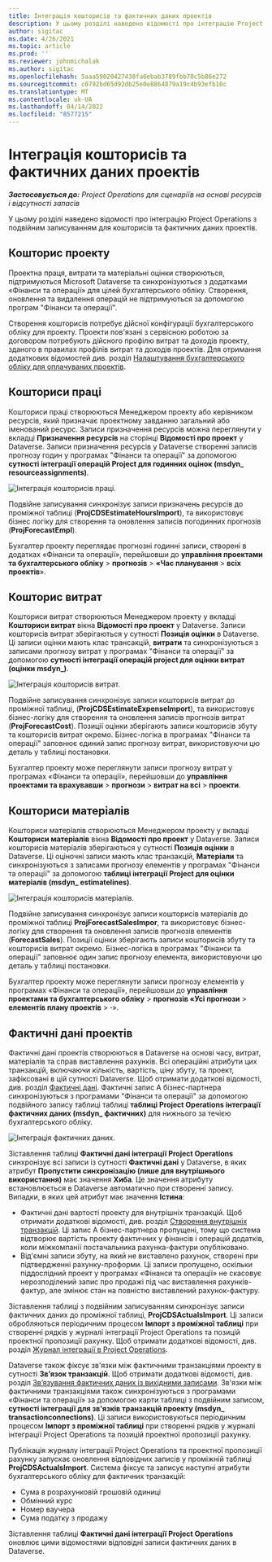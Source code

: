 ```yaml
---
title: Інтеграція кошторисів та фактичних даних проектів
description: У цьому розділі наведено відомості про інтеграцію Project Operations з подвійним записуванням для кошторисів та фактичних даних проектів.
author: sigitac
ms.date: 4/26/2021
ms.topic: article
ms.prod: ''
ms.reviewer: johnmichalak
ms.author: sigitac
ms.openlocfilehash: 5aaa59020427438fa6ebab3789fbb70c5b86e272
ms.sourcegitcommit: c0792bd65d92db25e0e8864879a19c4b93efb10c
ms.translationtype: MT
ms.contentlocale: uk-UA
ms.lasthandoff: 04/14/2022
ms.locfileid: "8577215"
---
```

# <a name="project-estimates-and-actuals-integration"></a>Інтеграція кошторисів та фактичних даних проектів

_**Застосовується до:** Project Operations для сценаріїв на основі ресурсів і відсутності запасів_

У цьому розділі наведено відомості про інтеграцію Project Operations з подвійним записуванням для кошторисів та фактичних даних проектів.

## <a name="project-estimates"></a>Кошторис проекту

Проектна праця, витрати та матеріальні оцінки створюються, підтримуються Microsoft Dataverse та синхронізуються з додатками «Фінанси та операції» для цілей бухгалтерського обліку. Створення, оновлення та видалення операцій не підтримуються за допомогою програм "Фінанси та операції".

Створення кошторисів потребує дійсної конфігурації бухгалтерського обліку для проекту. Проекти пов'язані з сервісною роботою за договором потребують дійсного профілю витрат та доходів проекту, зданого в правилах профілів витрат та доходів проектів. Для отримання додаткових відомостей див. розділ [Налаштування бухгалтерського обліку для оплачуваних проектів](../project-accounting/configure-accounting-billable-projects.md#configure-project-cost-and-revenue-profile-rules).

## <a name="labor-estimates"></a>Кошториси праці

Кошториси праці створюються Менеджером проекту або керівником ресурсів, який призначає проектному завданню загальний або іменований ресурс. Записи призначення ресурсів можна переглянути у вкладці **Призначення ресурсів** на сторінці **Відомості про проект** у Dataverse. Записи призначення ресурсів у Dataverse створенні записів прогнозу годин у програмах "Фінанси та операції" за допомогою **сутності інтеграції операцій Project для годинних оцінок (msdyn\_ resourceassignments)**.

   ![Інтеграція кошторисів праці.](./Media/DW4LaborEstimates.png)

Подвійне записування синхронізує записи призначень ресурсів до проміжної таблиці (**ProjCDSEstimateHoursImport**), та використовує бізнес логіку для створення та оновлення записів погодинних прогнозів (**ProjForecastEmpl**).

Бухгалтер проекту переглядає прогнозні годинні записи, створені в додатках «Фінанси та операції», перейшовши до **управління проектами та бухгалтерського обліку** > **прогнозів** > **«Час планування** > **всіх проектів**».

## <a name="expense-estimates"></a>Кошторис витрат

Кошториси витрат створюються Менеджером проекту у вкладці **Кошториси витрат** вікна **Відомості про проект** у Dataverse. Записи кошторисів витрат зберігаються у сутності **Позиція оцінки** в Dataverse. Ці записи оцінки мають клас трансакцій, **витрати** та синхронізуються з записами прогнозу витрат у програмах "Фінанси та операції" за допомогою **сутності інтеграції операцій project для оцінки витрат (оцінки msdyn\_)**.

   ![Інтеграція кошторисів витрат.](./Media/DW4ExpenseEstimates.png)

Подвійне записування синхронізує записи кошторисів витрат до проміжної таблиці, (**ProjCDSEstimateExpenseImport**), та використовує бізнес-логіку для створення та оновлення записів прогнозів витрат (**ProjForecastCost**). Позиції оцінки зберігають записи кошторисів збуту та кошторисів витрат окремо. Бізнес-логіка в програмах "Фінанси та операції" заповнює єдиний запис прогнозу витрат, використовуючи цю деталь у таблиці постановки.

Бухгалтер проекту може переглянути записи прогнозу витрат у програмах «Фінанси та операції», перейшовши до **управління проектами та врахувавши** > **прогнози** > **витрат на всі** > **проекти**.

## <a name="material-estimates"></a>Кошториси матеріалів

Кошториси матеріалів створюються Менеджером проекту у вкладці **Кошториси матеріалів** вікна **Відомості про проект** у Dataverse. Записи кошторисів матеріалів зберігаються у сутності **Позиція оцінки** в Dataverse. Ці оціночні записи мають клас транзакцій, **Матеріали** та синхронізуються з записами прогнозу елементів у програмах "Фінанси та операції" за допомогою **таблиці інтеграції Project для оцінки матеріалів (msdyn\_ estimatelines)**.

   ![Інтеграція кошторисів матеріалів.](./Media/DW4MaterialEstimates.png)

Подвійне записування синхронізує записи кошторисів матеріалів до проміжної таблиці **ProjForecastSalesImpor**, та використовує бізнес-логіку для створення та оновлення записів прогнозів елементів (**ForecastSales**). Позиції оцінки зберігають записи кошторисів збуту та кошторисів витрат окремо. Бізнес-логіка в програмах "Фінанси та операції" заповнює один запис прогнозу елемента, використовуючи цю деталь у таблиці постановки.

Бухгалтер проекту може переглянути записи прогнозу елементів у програмах «Фінанси та операції», перейшовши до **управління проектами та бухгалтерського обліку** > **прогнозів «Усі прогнози** > **елементів плану проектів** > **·**».

## <a name="project-actuals"></a>Фактичні дані проектів

Фактичні дані проектів створюються в Dataverse на основі часу, витрат, матеріалів та справ виставлення рахунків. Всі операційні атрибути цих транзакцій, включаючи кількість, вартість, ціну збуту, та проект, зафіксовані в цій сутності Dataverse. Щоб отримати додаткові відомості, див. розділ [Фактичні дані](../actuals/actuals-overview.md). Фактичні запис А бізнес-партнера синхронізуються з програмами "Фінанси та операції" за допомогою подвійного запису таблиці таблиці **таблиці Project Operations інтеграції фактичних даних (msdyn\_ фактичних)** для нижнього за течією бухгалтерського обліку.

   ![Інтеграція фактичних даних.](./Media/DW4Actuals.png)

Зіставлення таблиці **Фактичні дані інтеграції Project Operations** синхронізує всі записи із сутності **Фактичні дані** у Dataverse, в яких атрибут **Пропустити синхронізацію (лише для внутрішнього використання)** має значення **Хиба**. Це значення атрибуту встановлюється в Dataverse автоматично при створенні запису. Випадки, в яких цей атрибут має значення **Істина**:

  - Фактичні дані вартості проекту для внутрішніх транзакцій. Щоб отримати додаткові відомості, див. розділ [Створення внутрішніх транзакцій](../project-accounting/create-intercompany-transactions.md). Ці запис А бізнес-партнера пропущені, тому що система відтворює вартість проекту фактичних у фінансів і операцій додатків, коли міжкомпанії постачальника рахунка-фактури опубліковано.
  - Від'ємні записи збуту, на який не виставлено рахунок, створені при підтвердженні рахунку-проформи. Ці записи пропущено, оскільки піддослідний проект у програмах «Фінанси та операції» не скасовує нерозподілений запис про продажі під час виставлення рахунків-фактур, але змінює стан на повністю виставлений рахунок-фактуру.

Зіставлення таблиці з подвійним записуванням синхронізує записи фактичних даних до проміжної таблиці, **ProjCDSActualsImport**. Ці записи обробляються періодичним процесом **Імпорт з проміжної таблиці** при створенні рядків у журналі інтеграції Project Operations та позицій проектної пропозиції рахунку. Щоб отримати додаткові відомості, див. розділ [Журнал інтеграції в Project Operations](../project-accounting/project-operations-integration-journal.md).

Dataverse також фіксує зв'язки між фактичними транзакціями проекту в сутності **Зв’язок транзакцій**. Щоб отримати додаткові відомості, див. розділ [Зв’язування фактичних даних із вихідними записами](../actuals/linkingactuals.md). Зв'язки між фактичними транзакціями також синхронізуються з програмами «Фінанси та операції» за допомогою карти таблиці з подвійним записом, **сутності інтеграції для зв'язків транзакцій проекту (msdyn\_ transactionconnections)**. Ці записи використовуються періодичним процесом **Імпорт з проміжної таблиці** при створенні рядків у журналі інтеграції Project Operations та позицій проектної пропозиції рахунку.

Публікація журналу інтеграції Project Operations та проектної пропозиції рахунку запускає оновлення відповідних записів у проміжній таблиці **ProjCDSActualsImport**. Система фіксує та записує наступні атрибути бухгалтерського обліку для фактичних транзакцій:

- Сума в розрахунковій грошовій одиниці
- Обмінний курс
- Номер ваучера
- Сума податку з продажу

Зіставлення таблиці **Фактичні дані інтеграції Project Operations** оновлює цими відомостями відповідні записи фактичних даних в Dataverse.
